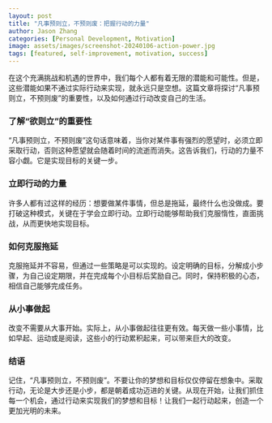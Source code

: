 ```yaml
---
layout: post
title: "凡事预则立，不预则废：把握行动的力量"
author: Jason Zhang
categories: [Personal Development, Motivation]
image: assets/images/screenshot-20240106-action-power.jpg
tags: [featured, self-improvement, motivation, success]
---
```


在这个充满挑战和机遇的世界中，我们每个人都有着无限的潜能和可能性。但是，这些潜能如果不通过实际行动来实现，就永远只是空想。这篇文章将探讨“凡事预则立，不预则废”的重要性，以及如何通过行动改变自己的生活。

### 了解“欲则立”的重要性
“凡事预则立，不预则废”这句话意味着，当你对某件事有强烈的愿望时，必须立即采取行动，否则这种愿望就会随着时间的流逝而消失。这告诉我们，行动的力量不容小觑。它是实现目标的关键一步。

### 立即行动的力量
许多人都有过这样的经历：想要做某件事情，但总是拖延，最终什么也没做成。要打破这种模式，关键在于学会立即行动。立即行动能够帮助我们克服惰性，直面挑战，从而更快地实现目标。

### 如何克服拖延
克服拖延并不容易，但通过一些策略是可以实现的。设定明确的目标，分解成小步骤，为自己设定期限，并在完成每个小目标后奖励自己。同时，保持积极的心态，相信自己能够完成任务。

### 从小事做起
改变不需要从大事开始。实际上，从小事做起往往更有效。每天做一些小事情，比如早起、运动或是阅读，这些小的行动累积起来，可以带来巨大的改变。

### 结语
记住，“凡事预则立，不预则废”。不要让你的梦想和目标仅仅停留在想象中。采取行动，无论是大步还是小步，都是朝着成功迈进的关键。从现在开始，让我们抓住每一个机会，通过行动来实现我们的梦想和目标！让我们一起行动起来，创造一个更加光明的未来。